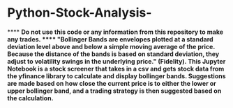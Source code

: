 # Python-Stock-Analysis-
**** <b> Do not use this code or any information from this repository to make any trades. <b>****
"Bollinger Bands are envelopes plotted at a standard deviation level above and below a simple moving average of the price. Because the distance of the bands is based on standard deviation, they adjust to volatility swings in the underlying price." (Fidelity). 
This Jupyter Notebook is a stock screener that takes in a csv and gets stock data from the yfinance library to calculate and display bollinger bands.
Suggestions are made based on how close the current price is to either the lower or upper bollinger band, and a trading strategy is then suggested based on the calculation.
